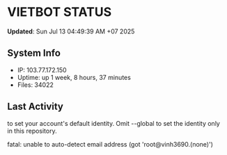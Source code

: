 # VIETBOT STATUS
**Updated**: Sun Jul 13 04:49:39 AM +07 2025

## System Info
- IP: 103.77.172.150
- Uptime: up 1 week, 8 hours, 37 minutes
- Files: 34022

## Last Activity

to set your account's default identity.
Omit --global to set the identity only in this repository.

fatal: unable to auto-detect email address (got 'root@vinh3690.(none)')
